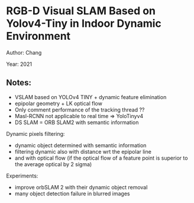# RGB-D Visual SLAM Based on Yolov4-Tiny in Indoor Dynamic Environment

Author: Chang

Year: 2021

Notes:
---

* VSLAM based on YOLOv4 TINY + dynamic feature elimination
* epipolar geometry + LK optical flow 
* Only comment performance of the tracking thread ??
* Masl-RCNN not applicable to real time => YoloTinyv4 
* DS SLAM = ORB SLAM2 with semantic information

Dynamic pixels filtering:

* dynamic object determined with semantic information
* filtering dynamic also with distance wrt the epipolar line 
* and with optical flow (if the optical flow of a feature point is superior to the average optical by 2 sigma)

Experiments:

* improve orbSLAM 2 with their dynamic object removal
* many object detection failure in blurred images